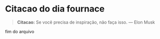 # Citacao do dia fournace

> **Citacao:** Se você precisa de inspiração, não faça isso. — Elon Musk

fim do arquivo